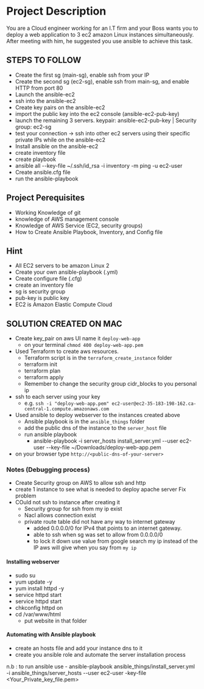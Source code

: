 # Project Description

You are a Cloud engineer working for an I.T firm and your Boss wants you to deploy a web application to 3 ec2 amazon Linux instances simultaneously. After meeting with him, he suggested you use ansible to achieve this task.

## STEPS TO FOLLOW

- Create the first sg (main-sg), enable ssh from your IP
- Create the second sg (ec2-sg), enable ssh from main-sg, and enable HTTP from port 80
- Launch the ansible-ec2
- ssh into the ansible-ec2
- Create key pairs on the ansible-ec2
- import the public key into the ec2 console (ansible-ec2-pub-key)
- launch the remaining 3 servers. keypair: ansible-ec2-pub-key | Security group: ec2-sg
- test your connection -> ssh into other ec2 servers using their specific private IPs while on the ansible-ec2
- Install ansible on the ansible-ec2
- create inventory file
- create playbook
- ansible all --key-file ~/.ssh/id_rsa -i inventory -m ping -u ec2-user
- Create ansible.cfg file
- run the ansible-playbook 

## Project Perequisites
- Working Knowledge of git
- knowledge of AWS management console
- Knowledge of AWS Service (EC2, security groups)
- How to Create Ansible Playbook, Inventory, and Config file

## Hint
- All EC2 servers to be amazon Linux 2
- Create your own ansible-playbook (.yml)
- Create configure file (.cfg)
- create an inventory file
- sg is security group
- pub-key is public key
- EC2 is Amazon Elastic Compute Cloud


## SOLUTION CREATED ON MAC
- Create key_pair on aws UI name it `deploy-web-app`
  - on your terminal `chmod 400 deploy-web-app.pem`
- Used Terraform to create aws resources.
  - Terraform script is in the `terraform_create_instance` folder
  - terraform init
  - terraform plan
  - terraform apply
  - Remember to change the security group cidr_blocks to you personal ip
- ssh to each server using your key
  - e.g. `ssh -i "deploy-web-app.pem" ec2-user@ec2-35-183-198-162.ca-central-1.compute.amazonaws.com`
- Used ansible to deploy webserver to the instances created above
  - Ansible playbook is in the `ansible_things` folder
  - add the public dns of the instance to the `server_host` file
  - run ansible playbook 
    - ansible-playbook -i server_hosts install_server.yml  --user ec2-user --key-file ~/Downloads/deploy-web-app.pem
- on your browser type `http://<public-dns-of-your-server>`


### Notes (Debugging process)
- Create Security group on AWS to allow ssh and http 
- create 1 instance to see what is needed to deploy apache server
Fix problem
- COuld not ssh to instance after creating it 
  - Security group for ssh from my ip exist
  - Nacl allows connection exist
  - private route table did not have any way to internet gateway
    - added 0.0.0.0/0 for IPv4 that points to an internet gateway.
    - able to ssh when sg was set to allow from 0.0.0.0/0
    - to lock it down use value from google search my ip instead of the IP aws will give when you say from `my ip`

#### Installing webserver
- sudo su
- yum update -y
- yum install httpd -y
- service httpd start
- service httpd start
- chkconfig httpd on
- cd /var/www/html 
  - put website in that folder

#### Automating with Ansible playbook
- create an hosts file and add your instance dns to it
- create you ansible role and automate the server installation process

n.b : to run ansible use -
ansible-playbook   ansible_things/install_server.yml -i ansible_things/server_hosts --user ec2-user -key-file <Your_Private_key_file.pem> 


## 